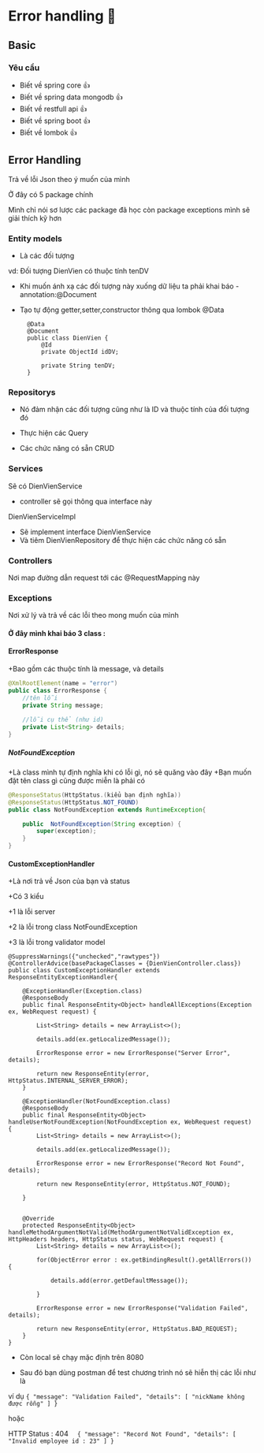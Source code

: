 # Error handling :leaves:
## Basic
### Yêu cầu 
- Biết về spring core  :thumbsup:
- Biết về spring data mongodb :thumbsup:
- Biết về restfull api :thumbsup:
- Biết về spring boot :thumbsup:
- Biết về lombok :thumbsup:

## Error Handling

Trả về lỗi Json theo ý muốn của mình 

Ở đây có 5 package chính 

Mình chỉ nói sơ lược các package đã học còn package exceptions mình sẽ giải thích kỹ hơn

### Entity models

- Là các đối tượng

vd: Đối tượng DienVien có thuộc tính tenDV

- Khi muốn ánh xạ các đối tượng này xuống dữ liệu ta phải khai báo - annotation:@Document

- Tạo tự động getter,setter,constructor thông qua lombok @Data

    
        @Data
        @Document
        public class DienVien {
        	@Id
        	private ObjectId idDV;
        	
        	private String tenDV;
        }

### Repositorys 

- Nó đảm nhận các đối tượng cũng như là ID và thuộc tính của đối tượng đó

- Thực hiện các Query 

- Các chức năng có sẵn CRUD
    
### Services

Sẽ có DienVienService 
- controller sẽ gọi thông qua interface này

DienVienServiceImpl 
- Sẽ implement interface DienVienService 
- Và tiêm DienVienRepository để thực hiện các chức năng có sẵn
 
### Controllers
Nơi map đường dẫn request tới các @RequestMapping này

### Exceptions
Nơi xử lý và trả về các lỗi theo mong muốn của mình

#### Ở đây mình khai báo 3 class :

#### ErrorResponse 

+Bao gồm các thuộc tính là message, và details

```java
@XmlRootElement(name = "error")
public class ErrorResponse {
	//tên lỗi
    private String message;
 
    //lỗi cụ thể (như id)
    private List<String> details;
}
```

##### NotFoundException
+Là class mình tự định nghĩa khi có lỗi gì, nó sẽ quăng vào đây
+Bạn muốn đặt tên class gì cũng được miễn là phải có 

```java
@ResponseStatus(HttpStatus.(kiểu bạn định nghĩa))
@ResponseStatus(HttpStatus.NOT_FOUND)
public class NotFoundException extends RuntimeException{

	public  NotFoundException(String exception) {
		super(exception);
	}
}
```


#### CustomExceptionHandler 
+Là nơi trả về Json của bạn và status 

+Có 3 kiểu 

+1 là lỗi server 

+2 là lỗi trong class NotFoundException

+3 là lỗi trong validator model


    @SuppressWarnings({"unchecked","rawtypes"})
    @ControllerAdvice(basePackageClasses = {DienVienController.class})
    public class CustomExceptionHandler extends ResponseEntityExceptionHandler{
    	
    	@ExceptionHandler(Exception.class)
    	@ResponseBody
    	public final ResponseEntity<Object> handleAllExceptions(Exception ex, WebRequest request) {
    		
    		List<String> details = new ArrayList<>();
    		
    		details.add(ex.getLocalizedMessage());
    		
    		ErrorResponse error = new ErrorResponse("Server Error", details);
    		
    		return new ResponseEntity(error, HttpStatus.INTERNAL_SERVER_ERROR);
    	}
    
    	@ExceptionHandler(NotFoundException.class)
    	@ResponseBody
    	public final ResponseEntity<Object> handleUserNotFoundException(NotFoundException ex, WebRequest request) {
    		List<String> details = new ArrayList<>();
    		
    		details.add(ex.getLocalizedMessage());
    		
    		ErrorResponse error = new ErrorResponse("Record Not Found", details);
    		
    		return new ResponseEntity(error, HttpStatus.NOT_FOUND);
    		
    	}
    
    
    	@Override
    	protected ResponseEntity<Object> handleMethodArgumentNotValid(MethodArgumentNotValidException ex, HttpHeaders headers, HttpStatus status, WebRequest request) {
    		List<String> details = new ArrayList<>();
    		
    		for(ObjectError error : ex.getBindingResult().getAllErrors()) {
    			
    			details.add(error.getDefaultMessage());
    			
    		}
    		
    		ErrorResponse error = new ErrorResponse("Validation Failed", details);
    		
    		return new ResponseEntity(error, HttpStatus.BAD_REQUEST);
    	}
    }
- Còn local sẽ chạy mặc định trên 8080

- Sau đó bạn dùng postman để test chương trình nó sẽ hiễn thị các lỗi như là 

ví dụ 
`{
    "message": "Validation Failed",
    "details": [
        "nickName không được rỗng"
    ]
}`

hoặc 

HTTP Status : 404
` 
{
    "message": "Record Not Found",
    "details": [
        "Invalid employee id : 23"
    ]
}`